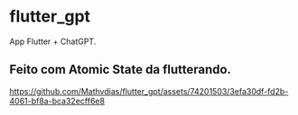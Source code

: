 # flutter_gpt

App Flutter + ChatGPT.

## Feito com Atomic State da flutterando.

https://github.com/Mathvdias/flutter_gpt/assets/74201503/3efa30df-fd2b-4061-bf8a-bca32ecff6e8

